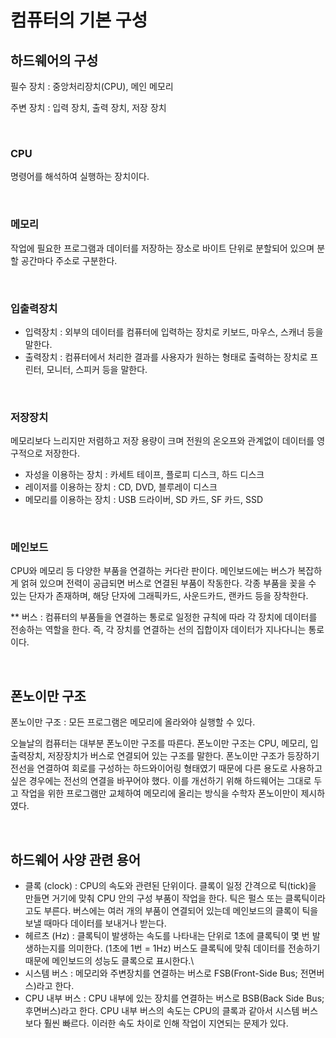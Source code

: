 # 컴퓨터의 기본 구성

## 하드웨어의 구성

필수 장치 : 중앙처리장치(CPU), 메인 메모리

주변 장치 : 입력 장치, 출력 장치, 저장 장치

<br>



### CPU

명령어를 해석하여 실행하는 장치이다.

<br>



### 메모리 

작업에 필요한 프로그램과 데이터를 저장하는 장소로 바이트 단위로 분할되어 있으며 분할 공간마다 주소로 구분한다.

<br>



### 입출력장치

- 입력장치 : 외부의 데이터를 컴퓨터에 입력하는 장치로 키보드, 마우스, 스캐너 등을 말한다.
- 출력장치 : 컴퓨터에서 처리한 결과를 사용자가 원하는 형태로 출력하는 장치로 프린터, 모니터, 스피커 등을 말한다. 

<br>



### 저장장치

메모리보다 느리지만 저렴하고 저장 용량이 크며 전원의 온오프와 관계없이 데이터를 영구적으로 저장한다.

- 자성을 이용하는 장치 : 카세트 테이프, 플로피 디스크, 하드 디스크
- 레이저를 이용하는 장치 : CD, DVD, 블루레이 디스크
- 메모리를 이용하는 장치 : USB 드라이버, SD 카드, SF 카드, SSD

<br>



### 메인보드

CPU와 메모리 등 다양한 부품을 연결하는 커다란 판이다. 메인보드에는 버스가 복잡하게 얽혀 있으며 전력이 공급되면 버스로 연결된 부품이 작동한다. 각종 부품을 꽂을 수 있는 단자가 존재하며, 해당 단자에 그래픽카드, 사운드카드, 랜카드 등을 장착한다.



** 버스 : 컴퓨터의 부품들을 연결하는 통로로 일정한 규칙에 따라 각 장치에 데이터를 전송하는 역할을 한다. 즉, 각 장치를 연결하는 선의 집합이자 데이터가 지나다니는 통로이다.

<br>



## 폰노이만 구조

폰노이만 구조 : 모든 프로그램은 메모리에 올라와야 실행할 수 있다.

오늘날의 컴퓨터는 대부분 폰노이만 구조를 따른다. 폰노이만 구조는 CPU, 메모리, 입출력장치, 저장장치가 버스로 연결되어 있는 구조를 말한다. 폰노이만 구조가 등장하기 전선을 연결하여 회로를 구성하는 하드와이어링 형태였기 때문에 다른 용도로 사용하고 싶은 경우에는 전선의 연결을 바꾸어야 했다. 이를 개선하기 위해  하드웨어는 그대로 두고 작업을 위한 프로그램만 교체하여 메모리에 올리는 방식을 수학자 폰노이만이 제시하였다.

<br>



## 하드웨어 사양 관련 용어

- 클록 (clock) : CPU의 속도와 관련된 단위이다. 클록이 일정 간격으로 틱(tick)을 만들면 거기에 맞춰 CPU 안의 구성 부품이 작업을 한다. 틱은 펄스 또는 클록틱이라고도 부른다. 버스에는 여러 개의 부품이 연결되어 있는데 메인보드의 클록이 틱을 보낼 때마다 데이터를 보내거나 받는다.
- 헤르츠 (Hz) : 클록틱이 발생하는 속도를 나타내는 단위로 1초에 클록틱이 몇 번 발생하는지를 의미한다. (1초에 1번 = 1Hz) 버스도 클록틱에 맞춰 데이터를 전송하기 때문에 메인보드의 성능도 클록으로 표시한다.\
- 시스템 버스 : 메모리와 주변장치를 연결하는 버스로 FSB(Front-Side Bus; 전면버스)라고 한다.
- CPU 내부 버스 : CPU 내부에 있는 장치를 연결하는 버스로 BSB(Back Side Bus; 후면버스)라고 한다. CPU 내부 버스의 속도는 CPU의 클록과 같아서 시스템 버스보다 훨씬 빠르다. 이러한 속도 차이로 인해 작업이 지연되는 문제가 있다.

